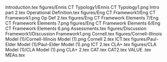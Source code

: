 Introduction.tex
figures/Ennis CT Typology1/Ennis CT Typology1.png
Intro part 2.tex
Operational Definition.tex
figures/Eng CT Framework1/Eng CT Framework1.png
Op Def 2.tex
figures/Eng CT Framework Elements 7/Eng CT Framework Elements 7.png
figures/Eng CT Framework Elements 6/Eng CT Framework Elements 6.png
Assessments.tex
figures/Discussion Framework1/Discussion Framework1.png
Cornell.tex
figures/Cornell-Illinois Model (1)/Cornell-Illinois Model (1).png
Cornell 2.tex
ICT.tex
figures/Paul-Elder Model (1)/Paul-Elder Model (1).png
ICT 2.tex
CLA+.tex
figures/CLA Model (1)/CLA Model (1).png
CLA+ 2.tex
CAT.tex
CAT2.tex
VALUE .tex
MEAs.tex
